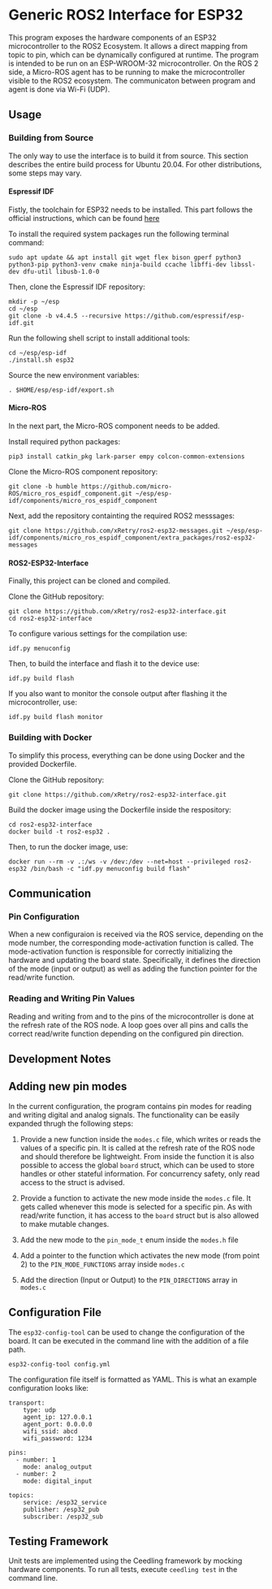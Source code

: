 # Generic ROS2 Interface for ESP32

This program exposes the hardware components of an ESP32 microcontroller to the ROS2 Ecosystem.
It allows a direct mapping from topic to pin, which can be dynamically configured at runtime.
The program is intended to be run on an ESP-WROOM-32 microcontroller.
On the ROS 2 side, a Micro-ROS agent has to be running to make the microcontroller visible to the ROS2 ecosystem.
The communicaton between program and agent is done via Wi-Fi (UDP).

## Usage

### Building from Source

The only way to use the interface is to build it from source.
This section describes the entire build process for Ubuntu 20.04.
For other distributions, some steps may vary.

#### Espressif IDF

Fistly, the toolchain for ESP32 needs to be installed.
This part follows the official instructions, which can be found [here](https://docs.espressif.com/projects/esp-idf/en/latest/esp32/get-started/linux-macos-setup.html)

To install the required system packages run the following terminal command:

    sudo apt update && apt install git wget flex bison gperf python3 python3-pip python3-venv cmake ninja-build ccache libffi-dev libssl-dev dfu-util libusb-1.0-0

Then, clone the Espressif IDF repository:

    mkdir -p ~/esp
    cd ~/esp
    git clone -b v4.4.5 --recursive https://github.com/espressif/esp-idf.git

Run the following shell script to install additional tools:

    cd ~/esp/esp-idf
    ./install.sh esp32

Source the new environment variables:

    . $HOME/esp/esp-idf/export.sh

#### Micro-ROS

In the next part, the Micro-ROS component needs to be added.

Install required python packages:

    pip3 install catkin_pkg lark-parser empy colcon-common-extensions

Clone the Micro-ROS component repository:

    git clone -b humble https://github.com/micro-ROS/micro_ros_espidf_component.git ~/esp/esp-idf/components/micro_ros_espidf_component

Next, add the repository containting the required ROS2 messsages:

    git clone https://github.com/xRetry/ros2-esp32-messages.git ~/esp/esp-idf/components/micro_ros_espidf_component/extra_packages/ros2-esp32-messages

#### ROS2-ESP32-Interface

Finally, this project can be cloned and compiled.

Clone the GitHub repository:

    git clone https://github.com/xRetry/ros2-esp32-interface.git
    cd ros2-esp32-interface

To configure various settings for the compilation use:

    idf.py menuconfig

Then, to build the interface and flash it to the device use:

    idf.py build flash

If you also want to monitor the console output after flashing it the microcontroller, use:

    idf.py build flash monitor

### Building with Docker 

To simplify this process, everything can be done using Docker and the provided Dockerfile.

Clone the GitHub repository:

    git clone https://github.com/xRetry/ros2-esp32-interface.git

Build the docker image using the Dockerfile inside the respository:

    cd ros2-esp32-interface
    docker build -t ros2-esp32 .

Then, to run the docker image, use:

    docker run --rm -v .:/ws -v /dev:/dev --net=host --privileged ros2-esp32 /bin/bash -c "idf.py menuconfig build flash"


## Communication

### Pin Configuration

When a new configuraion is received via the ROS service, depending on the mode number, the corresponding mode-activation function is called.
The mode-activation function is responsible for correctly initializing the hardware and updating the board state.
Specifically, it defines the direction of the mode (input or output) as well as adding the function pointer for the read/write function.

### Reading and Writing Pin Values

Reading and writing from and to the pins of the microcontroller is done at the refresh rate of the ROS node.
A loop goes over all pins and calls the correct read/write function depending on the configured pin direction.

## Development Notes

## Adding new pin modes

In the current configuration, the program contains pin modes for reading and writing digital and analog signals.
The functionality can be easily expanded thrugh the following steps:

1. Provide a new function inside the `modes.c` file, which writes or reads the values of a specific pin. 
It is called at the refresh rate of the ROS node and should therefore be lightweight.
From inside the function it is also possible to access the global `board` struct, which can be used to store handles or other stateful information.
For concurrency safety, only read access to the struct is advised.

2. Provide a function to activate the new mode inside the `modes.c` file. 
It gets called whenever this mode is selected for a specific pin. 
As with read/write function, it has access to the `board` struct but is also allowed to make mutable changes.

3. Add the new mode to the `pin_mode_t` enum inside the `modes.h` file

4. Add a pointer to the function which activates the new mode (from point 2) to the `PIN_MODE_FUNCTIONS` array inside `modes.c`

5. Add the direction (Input or Output) to the `PIN_DIRECTIONS` array in `modes.c`

## Configuration File

The `esp32-config-tool` can be used to change the configuration of the board.
It can be executed in the command line with the addition of a file path.
    
    esp32-config-tool config.yml

The configuration file itself is formatted as YAML.
This is what an example configuration looks like:

    transport: 
        type: udp
        agent_ip: 127.0.0.1
        agent_port: 0.0.0.0
        wifi_ssid: abcd
        wifi_password: 1234
        
    pins:
      - number: 1
        mode: analog_output
      - number: 2
        mode: digital_input

    topics:
        service: /esp32_service
        publisher: /esp32_pub
        subscriber: /esp32_sub
        
## Testing Framework

Unit tests are implemented using the Ceedling framework by mocking hardware components.
To run all tests, execute `ceedling test` in the command line.
